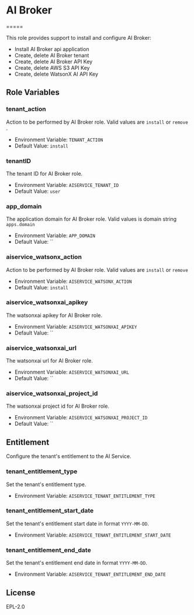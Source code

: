 # AI Broker
=====

This role provides support to install and configure AI Broker:

* Install AI Broker api application
* Create, delete AI Broker tenant
* Create, delete AI Broker API Key
* Create, delete AWS S3 API Key
* Create, delete WatsonX AI API Key

Role Variables
--------------

### tenant_action

Action to be performed by AI Broker role. Valid values are `install` or `remove` .

* Environment Variable: `TENANT_ACTION`
* Default Value: `install`

### tenantID

The tenant ID for AI Broker role.

* Environment Variable: `AISERVICE_TENANT_ID`
* Default Value: `user`

### app_domain

The application domain for AI Broker role. Valid values is domain string `apps.domain`

* Environment Variable: `APP_DOMAIN`
* Default Value: ``

### aiservice_watsonx_action

Action to be performed by AI Broker role. Valid values are `install` or `remove`

* Environment Variable: `AISERVICE_WATSONX_ACTION`
* Default Value: `install`

### aiservice_watsonxai_apikey

The watsonxai apikey for AI Broker role.

* Environment Variable: `AISERVICE_WATSONXAI_APIKEY`
* Default Value: ``

### aiservice_watsonxai_url

The watsonxai url for AI Broker role.

* Environment Variable: `AISERVICE_WATSONXAI_URL`
* Default Value: ``

### aiservice_watsonxai_project_id

The watsonxai project id for AI Broker role.

* Environment Variable: `AISERVICE_WATSONXAI_PROJECT_ID`
* Default Value: ``

## Entitlement
Configure the tenant's entitlement to the AI Service.

### tenant_entitlement_type

Set the tenant's entitlement type.

* Environment Variable: `AISERVICE_TENANT_ENTITLEMENT_TYPE`

### tenant_entitlement_start_date

Set the tenant's entitlement start date in format `YYYY-MM-DD`.

* Environment Variable: `AISERVICE_TENANT_ENTITLEMENT_START_DATE`

### tenant_entitlement_end_date

Set the tenant's entitlement end date in format `YYYY-MM-DD`.

* Environment Variable: `AISERVICE_TENANT_ENTITLEMENT_END_DATE`


License
-------

EPL-2.0
